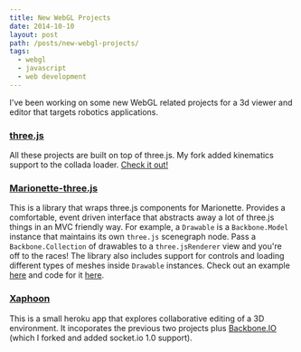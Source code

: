 ```yaml
---
title: New WebGL Projects
date: 2014-10-10
layout: post
path: /posts/new-webgl-projects/
tags: 
  - webgl
  - javascript
  - web development
---
```



I've been working on some new WebGL related projects for a 3d viewer and editor that targets robotics applications.

### [three.js](https://github.com/Stonelinks/three.js)

All these projects are built on top of three.js. My fork added kinematics support to the collada loader. [Check it out!](stonelinks.github.io/three.js/examples/#webgl_loader_collada_kinematics)

### [Marionette-three.js](https://github.com/Stonelinks/marionette-three.js)

This is a library that wraps three.js components for Marionette. Provides a comfortable, event driven interface that abstracts away a lot of three.js things in an MVC friendly way. For example, a `Drawable` is a `Backbone.Model` instance that maintains its own `three.js` scenegraph node. Pass a `Backbone.Collection` of drawables to a `three.jsRenderer` view and you're off to the races! The library also includes support for controls and loading different types of meshes inside `Drawable` instances. Check out an example [here](http://stonelinks.github.io/marionette-three.js/example/index.html) and code for it [here](https://github.com/Stonelinks/marionette-three.js/tree/master/example). 

### [Xaphoon](http://xaphoon.herokuapp.com/)

This is a small heroku app that explores collaborative editing of a 3D environment. It incoporates the previous two projects plus [Backbone.IO](https://github.com/Stonelinks/backbone.io) (which I forked and added socket.io 1.0 support).
